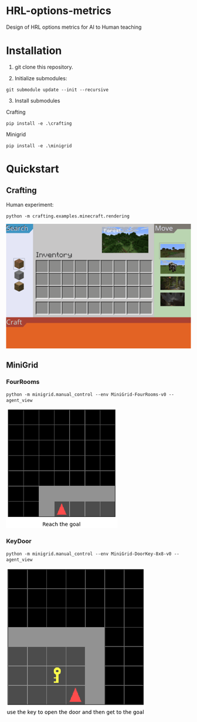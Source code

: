 # HRL-options-metrics
Design of HRL options metrics for AI to Human teaching


# Installation

1. git clone this repository.

2. Initialize submodules:

```bach
git submodule update --init --recursive
```

3. Install submodules

Crafting
```bach
pip install -e .\crafting
```

Minigrid
```bach
pip install -e .\minigrid
```

# Quickstart

## Crafting
Human experiment:
```bach
python -m crafting.examples.minecraft.rendering
```

<a href="https://github.com/MathisFederico/Crafting">
  <img src="./docs/gifs/MineCrafting.gif" alt="MineCrafting">
</a>

## MiniGrid

### FourRooms
```bach
python -m minigrid.manual_control --env MiniGrid-FourRooms-v0 --agent_view
```

<a href="https://github.com/maximecb/gym-minigrid">
  <img src="./docs/gifs/Minigrid-FourRooms-Demo.gif" alt="Minigrid-FourRooms">
</a>


### KeyDoor
```bach
python -m minigrid.manual_control --env MiniGrid-DoorKey-8x8-v0 --agent_view
```

<a href="https://github.com/maximecb/gym-minigrid">
  <img src="./docs/gifs/Minigrid-KeyDoor-Demo.gif" alt="Minigrid-KeyDoor">
</a>
